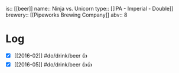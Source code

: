 is:: [[beer]]
name:: Ninja vs. Unicorn
type:: [[IPA - Imperial - Double]]
brewery:: [[Pipeworks Brewing Company]]
abv:: 8

# Log
- [x] [[2016-02]] #do/drink/beer 👍
- [x] [[2016-05]] #do/drink/beer 👍👍
